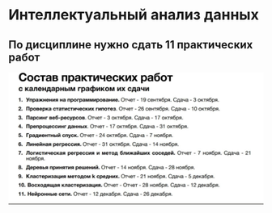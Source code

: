 # Интеллектуальный анализ данных

## По дисциплине нужно сдать 11 практических работ
![Список практических с дедлаййнами](practical.jpeg)
